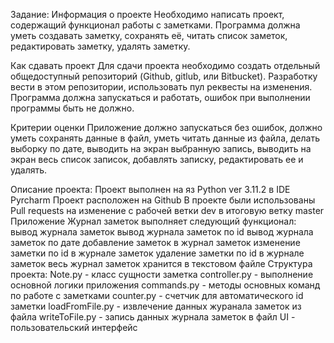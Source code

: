Задание:
Информация о проекте
Необходимо написать проект, содержащий функционал работы с заметками. Программа должна уметь создавать заметку, сохранять её, читать список заметок, редактировать заметку, удалять заметку.

Как сдавать проект
Для сдачи проекта необходимо создать отдельный общедоступный репозиторий (Github, gitlub, или Bitbucket). Разработку вести в этом репозитории, использовать пул реквесты на изменения. Программа должна запускаться и работать, ошибок при выполнении программы быть не должно.

Критерии оценки
Приложение должно запускаться без ошибок, должно уметь сохранять данные в файл, уметь читать данные из файла, делать выборку по дате, выводить на экран выбранную запись, выводить на экран весь список записок, добавлять записку, редактировать ее и удалять.

Описание проекта:
Проект выполнен на яз Python ver 3.11.2 в IDE Pyrcharm
Проект расположен на Github
В проекте были использованы Pull requests на изменение с рабочей ветки dev в итоговую ветку master
Приложение Журнал заметок выполняет следующий функционал:
вывод журнала заметок
вывод журнала заметок по id
вывод журнала заметок по дате
добавление заметок в журнал заметок
изменение заметки по id в журнале заметок
удаление заметки по id в журнале заметок
весь журнал заметок хранится в текстовом файле
Структура проекта:
Note.py - класс сущности заметка
сontroller.py - выполнение основной логики приложения
commands.py - методы основных команд по работе с заметками
counter.py - счетчик для автоматического id заметки
loadFromFile.py - извлечение данных журанала заметок из файла
writeToFile.py - запись данных журнала заметок в файл
UI - пользовательский интерфейс